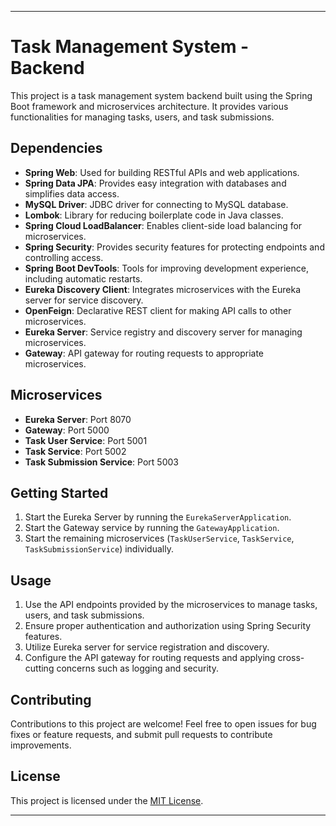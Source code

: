 
---

# Task Management System - Backend

This project is a task management system backend built using the Spring Boot framework and microservices architecture. It provides various functionalities for managing tasks, users, and task submissions.

## Dependencies

- **Spring Web**: Used for building RESTful APIs and web applications.
- **Spring Data JPA**: Provides easy integration with databases and simplifies data access.
- **MySQL Driver**: JDBC driver for connecting to MySQL database.
- **Lombok**: Library for reducing boilerplate code in Java classes.
- **Spring Cloud LoadBalancer**: Enables client-side load balancing for microservices.
- **Spring Security**: Provides security features for protecting endpoints and controlling access.
- **Spring Boot DevTools**: Tools for improving development experience, including automatic restarts.
- **Eureka Discovery Client**: Integrates microservices with the Eureka server for service discovery.
- **OpenFeign**: Declarative REST client for making API calls to other microservices.
- **Eureka Server**: Service registry and discovery server for managing microservices.
- **Gateway**: API gateway for routing requests to appropriate microservices.

## Microservices

- **Eureka Server**: Port 8070
- **Gateway**: Port 5000
- **Task User Service**: Port 5001
- **Task Service**: Port 5002
- **Task Submission Service**: Port 5003

## Getting Started

1. Start the Eureka Server by running the `EurekaServerApplication`.
2. Start the Gateway service by running the `GatewayApplication`.
3. Start the remaining microservices (`TaskUserService`, `TaskService`, `TaskSubmissionService`) individually.

## Usage

1. Use the API endpoints provided by the microservices to manage tasks, users, and task submissions.
2. Ensure proper authentication and authorization using Spring Security features.
3. Utilize Eureka server for service registration and discovery.
4. Configure the API gateway for routing requests and applying cross-cutting concerns such as logging and security.

## Contributing

Contributions to this project are welcome! Feel free to open issues for bug fixes or feature requests, and submit pull requests to contribute improvements.

## License

This project is licensed under the [MIT License](LICENSE).

---
